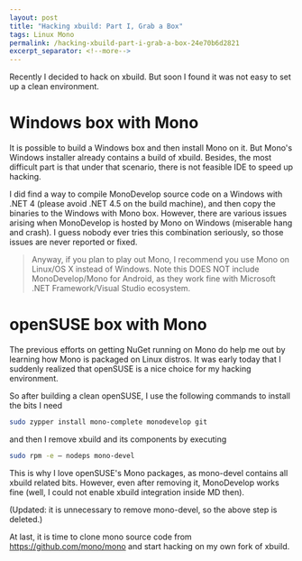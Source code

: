 ```yaml
---
layout: post
title: "Hacking xbuild: Part I, Grab a Box"
tags: Linux Mono
permalink: /hacking-xbuild-part-i-grab-a-box-24e70b6d2821
excerpt_separator: <!--more-->
---
```

Recently I decided to hack on xbuild. But soon I found it was not easy to set up a clean environment.
<!--more-->

# Windows box with Mono
It is possible to build a Windows box and then install Mono on it. But Mono's Windows installer already contains a build of xbuild. Besides, the most difficult part is that under that scenario, there is not feasible IDE to speed up hacking.

I did find a way to compile MonoDevelop source code on a Windows with .NET 4 (please avoid .NET 4.5 on the build machine), and then copy the binaries to the Windows with Mono box. However, there are various issues arising when MonoDevelop is hosted by Mono on Windows (miserable hang and crash). I guess nobody ever tries this combination seriously, so those issues are never reported or fixed.

> Anyway, if you plan to play out Mono, I recommend you use Mono on Linux/OS X instead of Windows. Note this DOES NOT include MonoDevelop/Mono for Android, as they work fine with Microsoft .NET Framework/Visual Studio ecosystem.

# openSUSE box with Mono
The previous efforts on getting NuGet running on Mono do help me out by learning how Mono is packaged on Linux distros. It was early today that I suddenly realized that openSUSE is a nice choice for my hacking environment.

So after building a clean openSUSE, I use the following commands to install the bits I need

``` bash
sudo zypper install mono-complete monodevelop git
```

and then I remove xbuild and its components by executing

``` bash
sudo rpm -e — nodeps mono-devel
```

This is why I love openSUSE's Mono packages, as mono-devel contains all xbuild related bits. However, even after removing it, MonoDevelop works fine (well, I could not enable xbuild integration inside MD then).

(Updated: it is unnecessary to remove mono-devel, so the above step is deleted.)

At last, it is time to clone mono source code from https://github.com/mono/mono and start hacking on my own fork of xbuild.
